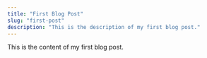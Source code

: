 ```yaml
---
title: "First Blog Post"
slug: "first-post"
description: "This is the description of my first blog post."
---
```


This is the content of my first blog post.
